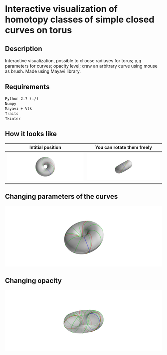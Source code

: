 # Interactive visualization of homotopy classes of simple closed curves on torus

## Description
Interactive visualization, possible to choose radiuses for torus;  p,q parameters for curves; opacity level; draw an arbitrary curve using mouse as brush. Made using Mayavi library. 

## Requirements
```
Python 2.7 (:/)
Numpy
Mayavi + Vtk
Traits
Tkinter
```

## How it looks like

Intitial position             |  You can rotate them freely
:-------------------------:|:-------------------------:
![](https://github.com/ttaggg/torus/blob/master/images/snapshot.png)  |  ![](https://github.com/ttaggg/torus/blob/master/images/snapshot1.png)


## Changing parameters of the curves
![](https://github.com/ttaggg/torus/blob/master/images/snapshot2.png) 

## Changing opacity
![](https://github.com/ttaggg/torus/blob/master/images/snapshot3.png) 
